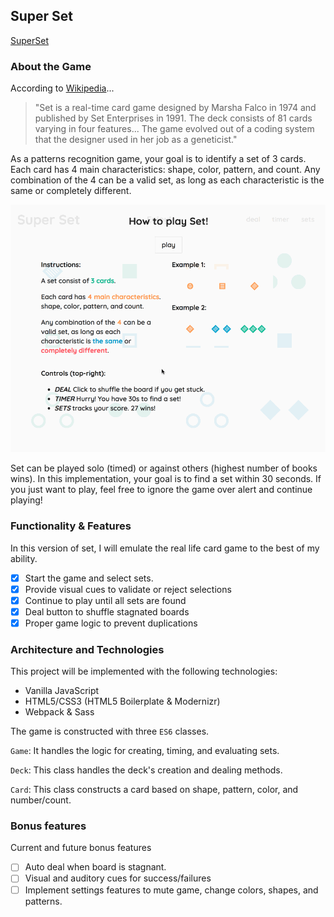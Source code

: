 ## Super Set

[SuperSet](http://nrrs.github.io/super-set/)

### About the Game

According to [Wikipedia](https://en.wikipedia.org/wiki/Set_(game))...
> "Set is a real-time card game designed by Marsha Falco in 1974 and published by Set Enterprises in 1991. The deck consists of 81 cards varying in four features...
The game evolved out of a coding system that the designer used in her job as a geneticist."

As a patterns recognition game, your goal is to identify a set of 3 cards. Each card has 4 main characteristics: shape, color, pattern, and count. Any combination of the 4 can be a valid set, as long as each characteristic is the same or completely different.

![demo](/docs/demo.gif)

Set can be played solo (timed) or against others (highest number of books wins). In this implementation, your goal is to find a set within 30 seconds. If you just want to play, feel free to ignore the game over alert and continue playing!

### Functionality & Features

In this version of set, I will emulate the real life card game to the best of my ability.

- [x] Start the game and select sets.
- [x] Provide visual cues to validate or reject selections
- [x] Continue to play until all sets are found
- [x] Deal button to shuffle stagnated boards
- [x] Proper game logic to prevent duplications

### Architecture and Technologies

This project will be implemented with the following technologies:

- Vanilla JavaScript
- HTML5/CSS3 (HTML5 Boilerplate & Modernizr)
- Webpack & Sass

The game is constructed with three `ES6` classes.

`Game`: It handles the logic for creating, timing, and evaluating sets.

`Deck`: This class handles the deck's creation and dealing methods.

`Card`: This class constructs a card based on shape, pattern, color, and number/count.

### Bonus features

Current and future bonus features

- [ ] Auto deal when board is stagnant.
- [ ] Visual and auditory cues for success/failures
- [ ] Implement settings features to mute game, change colors, shapes, and patterns.
